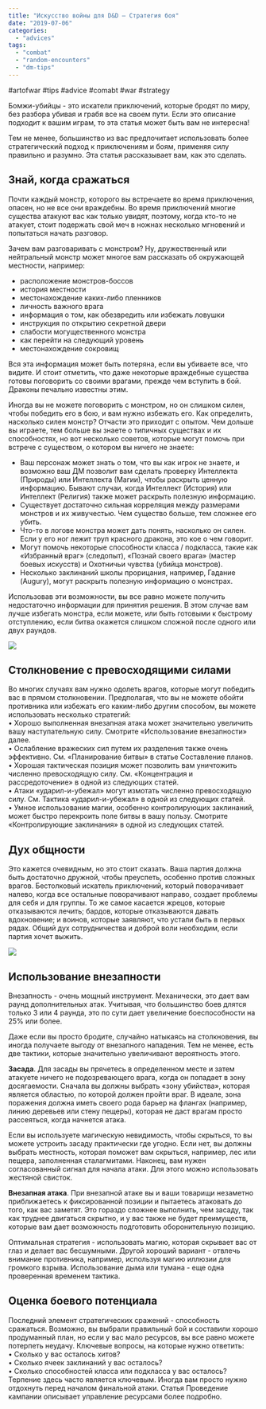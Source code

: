 ```yaml
---
title: "Искусство войны для D&D — Стратегия боя"
date: "2019-07-06"
categories: 
  - "advices"
tags: 
  - "combat"
  - "random-encounters"
  - "dm-tips"
---
```


#artofwar #tips #advice #comabt #war #strategy

Бомжи-убийцы - это искатели приключений, которые бродят по миру, без разбора убивая и грабя все на своем пути. Если это описание подходит к вашим играм, то эта статья может быть вам не интересна!

Тем не менее, большинство из вас предпочитает использовать более стратегический подход к приключениям и боям, применяя силу правильно и разумно. Эта статья рассказывает вам, как это сделать.

## Знай, когда сражаться

Почти каждый монстр, которого вы встречаете во время приключения, опасен, но не все они враждебны. Во время приключений многие существа атакуют вас как только увидят, поэтому, когда кто-то не атакует, стоит подержать свой меч в ножнах несколько мгновений и попытаться начать разговор.

Зачем вам разговаривать с монстром? Ну, дружественный или нейтральный монстр может многое вам рассказать об окружающей местности, например:

- расположение монстров-боссов
- история местности
- местонахождение каких-либо пленников
- личность важного врага
- информация о том, как обезвредить или избежать ловушки
- инструкция по открытию секретной двери
- слабости могущественного монстра
- как перейти на следующий уровень
- местонахождение сокровищ

Вся эта информация может быть потеряна, если вы убиваете все, что видите. И стоит отметить, что даже некоторые враждебные существа готовы поговорить со своими врагами, прежде чем вступить в бой. Драконы печально известны этим.

Иногда вы не можете поговорить с монстром, но он слишком силен, чтобы победить его в бою, и вам нужно избежать его. Как определить, насколько силен монстр? Отчасти это приходит с опытом. Чем дольше вы играете, тем больше вы знаете о типичных существах и их способностях, но вот несколько советов, которые могут помочь при встрече с существом, о котором вы ничего не знаете:

- Ваш персонаж может знать о том, что вы как игрок не знаете, и возможно ваш ДМ позволит вам сделать проверку Интеллекта (Природы) или Интеллекта (Магии), чтобы раскрыть ценную информацию. Бывают случаи, когда Интеллект (История) или Интеллект (Религия) также может раскрыть полезную информацию.
- Существует достаточно сильная корреляция между размерами монстров и их живучестью. Чем существо больше, тем сложнее его убить.
- Что-то в логове монстра может дать понять, насколько он силен. Если у его ног лежит труп красного дракона, это кое о чем говорит.
- Могут помочь некоторые способности класса / подкласса, такие как «Избранный враг» (следопыт), «Познай своего врага» (мастер боевых искусств) и Охотничьи чувства (убийца монстров).
- Несколько заклинаний школы прорицания, например, Гадание (Augury), могут раскрыть полезную информацию о монстрах.

Использовав эти возможности, вы все равно можете получить недостаточно информации для принятия решения. В этом случае вам лучше избегать монстра, если можете, или быть готовыми к быстрому отступлению, если битва окажется слишком сложной после одного или двух раундов.

![](https://pp.userapi.com/c855720/v855720227/7d8f0/Z5ujTZLtXuY.jpg)

## Столкновение с превосходящими силами

Во многих случаях вам нужно одолеть врагов, которые могут победить вас в прямом столкновении. Предполагая, что вы не можете обойти противника или избежать его каким-либо другим способом, вы можете использовать несколько стратегий:  
• Хорошо выполненная внезапная атака может значительно увеличить вашу наступательную силу. Смотрите «Использование внезапности» далее.  
• Ослабление вражеских сил путем их разделения также очень эффективно. См. «Планирование битвы» в статье Составление планов.  
• Хорошая тактическая позиция может позволить вам уничтожить численно превосходящую силу. См. «Концентрация и рассредоточение» в одной из следующих статей.  
• Атаки «ударил-и-убежал» могут измотать численно превосходящую силу. См. Тактика «ударил-и-убежал» в одной из следующих статей.  
• Умное использование магии, особенно контролирующих заклинаний, может быстро перекроить поле битвы в вашу пользу. Смотрите «Контролирующие заклинания» в одной из следующих статей.

## Дух общности

Это кажется очевидным, но это стоит сказать. Ваша партия должна быть достаточно дружной, чтобы преуспеть, особенно против сложных врагов. Бестолковый искатель приключений, который поворачивает налево, когда все остальные поворачивают направо, создает проблемы для себя и для группы. То же самое касается жрецов, которые отказываются лечить; бардов, которые отказываются давать вдохновение; и воинов, которые заявляют, что устали быть в первых рядах. Общий дух сотрудничества и доброй воли необходим, если партия хочет выжить.

![](https://pp.userapi.com/c855720/v855720227/7d95a/8Mbnitghc60.jpg)

## Использование внезапности

Внезапность - очень мощный инструмент. Механически, это дает вам раунд дополнительных атак. Учитывая, что большинство боев длятся только 3 или 4 раунда, это по сути дает увеличение боеспособности на 25% или более.

Даже если вы просто бродите, случайно натыкаясь на столкновения, вы иногда получаете выгоду от внезапного нападения. Тем не менее, есть две тактики, которые значительно увеличивают вероятность этого.

**Засада**. Для засады вы прячетесь в определенном месте и затем атакуете ничего не подозревающего врага, когда он попадает в зону досягаемости. Сначала вы должны выбрать «зону убийства», которая является областью, по которой должен пройти враг. В идеале, зона поражения должна иметь своего рода барьер на флангах (например, линию деревьев или стену пещеры), которая не даст врагам просто рассеяться, когда начнется атака.

Если вы используете магическую невидимость, чтобы скрыться, то вы можете устроить засаду практически где угодно. Если нет, вы должны выбрать местность, которая поможет вам скрыться, например, лес или пещера, заполненная сталагмитами. Наконец, вам нужен согласованный сигнал для начала атаки. Для этого можно использовать жестяной свисток.

**Внезапная атака**. При внезапной атаке вы и ваши товарищи незаметно приближаетесь к фиксированной позиции и пытаетесь атаковать до того, как вас заметят. Это гораздо сложнее выполнить, чем засаду, так как труднее двигаться скрытно, и у вас также не будет преимуществ, которые вам дает возможность подготовить оборонительную позицию.

Оптимальная стратегия - использовать магию, которая скрывает вас от глаз и делает вас бесшумными. Другой хороший вариант - отвлечь внимание противника, например, используя магию иллюзии для громкого взрыва. Использование дыма или тумана - еще одна проверенная временем тактика.

## Оценка боевого потенциала

Последний элемент стратегических сражений - способность сражаться. Возможно, вы выбрали правильный бой и составили хорошо продуманный план, но если у вас мало ресурсов, вы все равно можете потерпеть неудачу. Ключевые вопросы, на которые нужно ответить:  
• Сколько у вас осталось хитов?  
• Сколько ячеек заклинаний у вас осталось?  
• Сколько способностей класса или подкласса у вас осталось?  
Терпение здесь часто является ключевым. Иногда вам просто нужно отдохнуть перед началом финальной атаки. Статья Проведение кампании описывает управление ресурсами более подробно.
